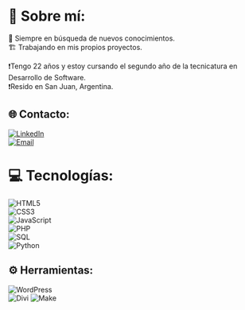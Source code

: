 # 👤 Sobre mí:

🧉 Siempre en búsqueda de nuevos conocimientos.  
🏗 Trabajando en mis propios proyectos.

❗Tengo 22 años y estoy cursando el segundo año de la tecnicatura en Desarrollo de Software.  
❗Resido en San Juan, Argentina.

## 🌐 Contacto:
[![LinkedIn](https://img.shields.io/badge/LinkedIn-%230077B5.svg?logo=linkedin&logoColor=white)](https://www.linkedin.com/in/ivo-alaniz-2a766723a/)<br>
[![Email](https://img.shields.io/badge/ivoalaniz671@gmail.com-email_personal-D14836?style=for-the-badge&logo=gmail&logoColor=white&labelColor=101010)](mailto:ivoalaniz671@gmail.com)

# 💻 Tecnologías:
![HTML5](https://img.shields.io/badge/html5-%23E34F26.svg?style=for-the-badge&logo=html5&logoColor=white)  
![CSS3](https://img.shields.io/badge/css3-%231572B6.svg?style=for-the-badge&logo=css3&logoColor=white)  
![JavaScript](https://img.shields.io/badge/javascript-%23323330.svg?style=for-the-badge&logo=javascript&logoColor=%23F7DF1E)  
![PHP](https://img.shields.io/badge/php-%23777BB4.svg?style=for-the-badge&logo=php&logoColor=white)  
![SQL](https://img.shields.io/badge/sql-%230074D1.svg?style=for-the-badge&logo=sql&logoColor=white)  
![Python](https://img.shields.io/badge/Python-3670A0?style=for-the-badge&logo=python&logoColor=ffdd54)
## ⚙️ Herramientas:
![WordPress](https://img.shields.io/badge/wordpress-%23117AC9.svg?style=for-the-badge&logo=wordpress&logoColor=white)  
![Divi](https://img.shields.io/badge/divi-%236F02B5.svg?style=for-the-badge&logo=divi&logoColor=white)
![Make](https://img.shields.io/badge/Make-2E85FF?style=for-the-badge&logo=Make&logoColor=white)
